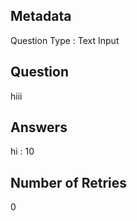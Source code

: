 ## Metadata
Question Type : Text Input

## Question
hiii

## Answers
hi : 10

## Number of Retries
0

